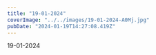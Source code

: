 ```yaml
---
title: "19-01-2024"
coverImage: "../../images/19-01-2024-A0Mj.jpg"
pubDate: "2024-01-19T14:27:08.419Z"
---
```


19-01-2024

